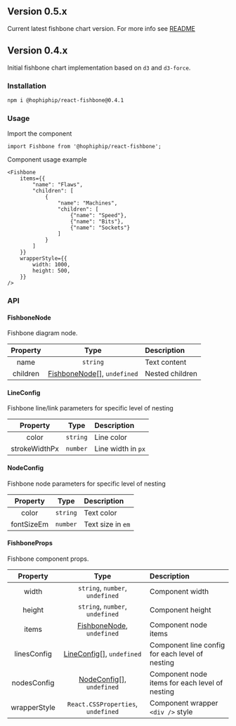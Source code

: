 ## Version 0.5.x

Current latest fishbone chart version.
For more info see [README](README.md)

## Version 0.4.x

Initial fishbone chart implementation based on `d3` and `d3-force`.

### Installation

```bash
npm i @hophiphip/react-fishbone@0.4.1
```

### Usage

Import the component

```tsx
import Fishbone from '@hophiphip/react-fishbone';
```

Component usage example

```tsx
<Fishbone 
    items={{
        "name": "Flaws",
        "children": [
            {
                "name": "Machines",
                "children": [
                    {"name": "Speed"},
                    {"name": "Bits"},
                    {"name": "Sockets"}
                ]
            }
        ]
    }}
    wrapperStyle={{ 
        width: 1000, 
        height: 500,
    }}
/>
```

### API

#### **FishboneNode**

Fishbone diagram node.

| Property | Type                                             | Description     |
|:--------:|:------------------------------------------------:|:----------------|
| name     | `string`                                         | Text content    |
| children | [FishboneNode](#fishbonenode)[], `undefined`     | Nested children |

#### **LineConfig**

Fishbone line/link parameters for specific level of nesting

| Property      | Type      | Description          |
|:-------------:|:---------:|:---------------------|
| color         | `string`  | Line color           |
| strokeWidthPx | `number`  | Line width in `px`   |

#### **NodeConfig**

Fishbone node parameters for specific level of nesting

| Property      | Type      | Description          |
|:-------------:|:---------:|:---------------------|
| color         | `string`  | Text color           |
| fontSizeEm    | `number`  | Text size in `em`    |


#### **FishboneProps**

Fishbone component props.

| Property     | Type                                        | Description                                     |
|:------------:|:-------------------------------------------:|:------------------------------------------------|
| width        | `string`, `number`, `undefined`             | Component width                                 |
| height       | `string`, `number`, `undefined`             | Component height                                |
| items        | [FishboneNode](#fishbonenode), `undefined`  | Component node items                            |
| linesConfig  | [LineConfig](#lineconfig)[], `undefined`    | Component line config for each level of nesting |
| nodesConfig  | [NodeConfig](#nodeconfig)[], `undefined`    | Component node items for each level of nesting  |
| wrapperStyle | `React.CSSProperties`, `undefined`          | Component wrapper `<div />` style               |